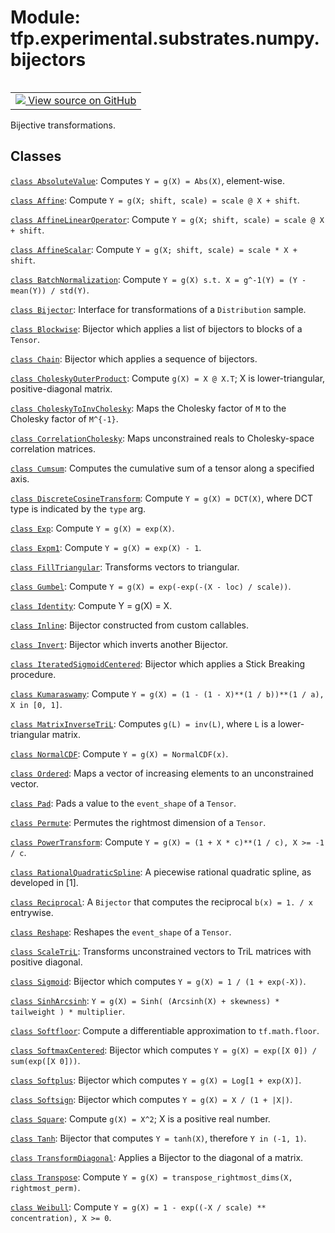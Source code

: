 <div itemscope itemtype="http://developers.google.com/ReferenceObject">
<meta itemprop="name" content="tfp.experimental.substrates.numpy.bijectors" />
<meta itemprop="path" content="Stable" />
</div>

# Module: tfp.experimental.substrates.numpy.bijectors


<table class="tfo-notebook-buttons tfo-api" align="left">

<td>
  <a target="_blank" href="https://github.com/tensorflow/probability/blob/master/tensorflow_probability/python/experimental/substrates/numpy/bijectors/__init__.py">
    <img src="https://www.tensorflow.org/images/GitHub-Mark-32px.png" />
    View source on GitHub
  </a>
</td></table>



Bijective transformations.

<!-- Placeholder for "Used in" -->


## Classes

[`class AbsoluteValue`](../../../../tfp/experimental/substrates/numpy/bijectors/AbsoluteValue.md): Computes `Y = g(X) = Abs(X)`, element-wise.

[`class Affine`](../../../../tfp/experimental/substrates/numpy/bijectors/Affine.md): Compute `Y = g(X; shift, scale) = scale @ X + shift`.

[`class AffineLinearOperator`](../../../../tfp/experimental/substrates/numpy/bijectors/AffineLinearOperator.md): Compute `Y = g(X; shift, scale) = scale @ X + shift`.

[`class AffineScalar`](../../../../tfp/experimental/substrates/numpy/bijectors/AffineScalar.md): Compute `Y = g(X; shift, scale) = scale * X + shift`.

[`class BatchNormalization`](../../../../tfp/experimental/substrates/numpy/bijectors/BatchNormalization.md): Compute `Y = g(X) s.t. X = g^-1(Y) = (Y - mean(Y)) / std(Y)`.

[`class Bijector`](../../../../tfp/experimental/substrates/numpy/bijectors/Bijector.md): Interface for transformations of a `Distribution` sample.

[`class Blockwise`](../../../../tfp/experimental/substrates/numpy/bijectors/Blockwise.md): Bijector which applies a list of bijectors to blocks of a `Tensor`.

[`class Chain`](../../../../tfp/experimental/substrates/numpy/bijectors/Chain.md): Bijector which applies a sequence of bijectors.

[`class CholeskyOuterProduct`](../../../../tfp/experimental/substrates/numpy/bijectors/CholeskyOuterProduct.md): Compute `g(X) = X @ X.T`; X is lower-triangular, positive-diagonal matrix.

[`class CholeskyToInvCholesky`](../../../../tfp/experimental/substrates/numpy/bijectors/CholeskyToInvCholesky.md): Maps the Cholesky factor of `M` to the Cholesky factor of `M^{-1}`.

[`class CorrelationCholesky`](../../../../tfp/experimental/substrates/numpy/bijectors/CorrelationCholesky.md): Maps unconstrained reals to Cholesky-space correlation matrices.

[`class Cumsum`](../../../../tfp/experimental/substrates/numpy/bijectors/Cumsum.md): Computes the cumulative sum of a tensor along a specified axis.

[`class DiscreteCosineTransform`](../../../../tfp/experimental/substrates/numpy/bijectors/DiscreteCosineTransform.md): Compute `Y = g(X) = DCT(X)`, where DCT type is indicated by the `type` arg.

[`class Exp`](../../../../tfp/experimental/substrates/numpy/bijectors/Exp.md): Compute `Y = g(X) = exp(X)`.

[`class Expm1`](../../../../tfp/experimental/substrates/numpy/bijectors/Expm1.md): Compute `Y = g(X) = exp(X) - 1`.

[`class FillTriangular`](../../../../tfp/experimental/substrates/numpy/bijectors/FillTriangular.md): Transforms vectors to triangular.

[`class Gumbel`](../../../../tfp/experimental/substrates/numpy/bijectors/Gumbel.md): Compute `Y = g(X) = exp(-exp(-(X - loc) / scale))`.

[`class Identity`](../../../../tfp/experimental/substrates/numpy/bijectors/Identity.md): Compute Y = g(X) = X.

[`class Inline`](../../../../tfp/experimental/substrates/numpy/bijectors/Inline.md): Bijector constructed from custom callables.

[`class Invert`](../../../../tfp/experimental/substrates/numpy/bijectors/Invert.md): Bijector which inverts another Bijector.

[`class IteratedSigmoidCentered`](../../../../tfp/experimental/substrates/numpy/bijectors/IteratedSigmoidCentered.md): Bijector which applies a Stick Breaking procedure.

[`class Kumaraswamy`](../../../../tfp/experimental/substrates/numpy/bijectors/Kumaraswamy.md): Compute `Y = g(X) = (1 - (1 - X)**(1 / b))**(1 / a), X in [0, 1]`.

[`class MatrixInverseTriL`](../../../../tfp/experimental/substrates/numpy/bijectors/MatrixInverseTriL.md): Computes `g(L) = inv(L)`, where `L` is a lower-triangular matrix.

[`class NormalCDF`](../../../../tfp/experimental/substrates/numpy/bijectors/NormalCDF.md): Compute `Y = g(X) = NormalCDF(x)`.

[`class Ordered`](../../../../tfp/experimental/substrates/numpy/bijectors/Ordered.md): Maps a vector of increasing elements to an unconstrained vector.

[`class Pad`](../../../../tfp/experimental/substrates/numpy/bijectors/Pad.md): Pads a value to the `event_shape` of a `Tensor`.

[`class Permute`](../../../../tfp/experimental/substrates/numpy/bijectors/Permute.md): Permutes the rightmost dimension of a `Tensor`.

[`class PowerTransform`](../../../../tfp/experimental/substrates/numpy/bijectors/PowerTransform.md): Compute `Y = g(X) = (1 + X * c)**(1 / c), X >= -1 / c`.

[`class RationalQuadraticSpline`](../../../../tfp/experimental/substrates/numpy/bijectors/RationalQuadraticSpline.md): A piecewise rational quadratic spline, as developed in [1].

[`class Reciprocal`](../../../../tfp/experimental/substrates/numpy/bijectors/Reciprocal.md): A `Bijector` that computes the reciprocal `b(x) = 1. / x` entrywise.

[`class Reshape`](../../../../tfp/experimental/substrates/numpy/bijectors/Reshape.md): Reshapes the `event_shape` of a `Tensor`.

[`class ScaleTriL`](../../../../tfp/experimental/substrates/numpy/bijectors/ScaleTriL.md): Transforms unconstrained vectors to TriL matrices with positive diagonal.

[`class Sigmoid`](../../../../tfp/experimental/substrates/numpy/bijectors/Sigmoid.md): Bijector which computes `Y = g(X) = 1 / (1 + exp(-X))`.

[`class SinhArcsinh`](../../../../tfp/experimental/substrates/numpy/bijectors/SinhArcsinh.md): `Y = g(X) = Sinh( (Arcsinh(X) + skewness) * tailweight ) * multiplier`.

[`class Softfloor`](../../../../tfp/experimental/substrates/numpy/bijectors/Softfloor.md): Compute a differentiable approximation to `tf.math.floor`.

[`class SoftmaxCentered`](../../../../tfp/experimental/substrates/numpy/bijectors/SoftmaxCentered.md): Bijector which computes `Y = g(X) = exp([X 0]) / sum(exp([X 0]))`.

[`class Softplus`](../../../../tfp/experimental/substrates/numpy/bijectors/Softplus.md): Bijector which computes `Y = g(X) = Log[1 + exp(X)]`.

[`class Softsign`](../../../../tfp/experimental/substrates/numpy/bijectors/Softsign.md): Bijector which computes `Y = g(X) = X / (1 + |X|)`.

[`class Square`](../../../../tfp/experimental/substrates/numpy/bijectors/Square.md): Compute `g(X) = X^2`; X is a positive real number.

[`class Tanh`](../../../../tfp/experimental/substrates/numpy/bijectors/Tanh.md): Bijector that computes `Y = tanh(X)`, therefore `Y in (-1, 1)`.

[`class TransformDiagonal`](../../../../tfp/experimental/substrates/numpy/bijectors/TransformDiagonal.md): Applies a Bijector to the diagonal of a matrix.

[`class Transpose`](../../../../tfp/experimental/substrates/numpy/bijectors/Transpose.md): Compute `Y = g(X) = transpose_rightmost_dims(X, rightmost_perm)`.

[`class Weibull`](../../../../tfp/experimental/substrates/numpy/bijectors/Weibull.md): Compute `Y = g(X) = 1 - exp((-X / scale) ** concentration), X >= 0`.

